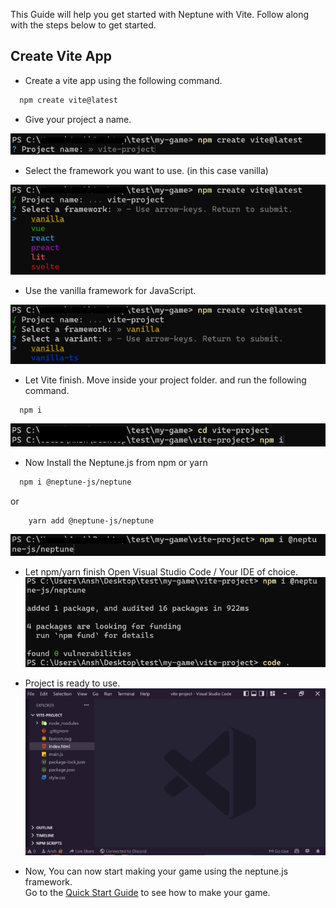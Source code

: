 This Guide will help you get started with Neptune with Vite.
Follow along with the steps below to get started.

## Create Vite App
* Create a vite app using the following command.
```bash
  npm create vite@latest
```

* Give your project a name.

![1](/static/images/1.png)

* Select the framework you want to use. (in this case vanilla)

![2](/static/images/2.png)

* Use the vanilla framework for JavaScript.

![3](/static/images/3.png)

* Let Vite finish.
Move inside your project folder.
and run the following command.
```bash
  npm i
```

![5](/static/images/5.png)


* Now Install the Neptune.js from npm or yarn
```bash
  npm i @neptune-js/neptune
```
or
```bash
    yarn add @neptune-js/neptune
```
![6](/static/images/6.png)

* Let npm/yarn finish
Open Visual Studio Code / Your IDE of choice.
![7](/static/images/7.png)


* Project is ready to use.
![8](/static/images/8.png)

* Now, You can now start making your game using the neptune.js framework.  
Go to the [Quick Start Guide](tutorial-Quick%20Start%20Guide.html) to see how to make your game.